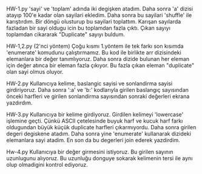 HW-1.py
'sayi' ve 'toplam' adında iki degişken atadım. Daha sonra 'a' dizisi atayıp 100'e kadar olan sayilari ekledim. Daha sonra bu sayilari 'shuffle' ile karıştırdım. Bir döngü olusturup bu sayilari toplattım. Karışan sayılarda fazladan bir sayi oldugu icin bu toplamdan fazla çıktı. Çıkan sayıyı toplamdan cikararak "Duplicate" sayıyı buldum.


HW-1,2.py (2'nci yöntem)
Çoğu kısmı  1.yöntem ile tek farkı son kısımda 'enumerate' komudunu çalıştırmamız. Bu kod ile birlikte arr dizisindeki elemanlara bir değer tanımlıyoruz. Daha sonra dizide bulunan her eleman için değer atınca bir eleman fazla çıkıyor. Bu fazla çıkan eleman "duplicate" olan sayi olmus oluyor.





HW-2.py
Kullanıcıya kelime, baslangic sayisi ve sonlandirma sayisi girdiriyoruz. Daha sonra ':a' ve 'b:' kodlarıyla girilen baslangıç sayısından önceki harfleri ve girilen sonlandirma sayısından sonraki değerleri ekrana yazdırdım.

HW-3.py
Kullanıcıya bir kelime girdiyoruz. Girdilen kelimeyi 'lowercase' işlemine geçti. Çünkü ASCII çetelesinde buyuk harf ve kucuk harf farkı oldugundan büyük küçük duplicate harfleri çıkarmıyordu. Daha sonra girilen degeri degiskene atadım. Daha sonra yine 'enumerate' kullanarak dizideki elemanlara sayi atadim. En son da bu degerleri join ederek yazdirdim.

Hw-4.py
Kullanıcıya bir değer girmesini istiyoruz. Bu girilen sayının uzunlugunu alıyoruz. Bu uzunluğu donguye sokarak kelimenin tersi ile aynı olup olmadigini kontrol ediyoruz.
